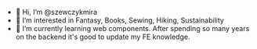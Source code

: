 - 👋 Hi, I’m @szewczykmira
- 👀 I’m interested in Fantasy, Books, Sewing, Hiking, Sustainability
- 🌱 I’m currently learning web components. After spending so many years on the backend it's good to update my FE knowledge.

<!---
szewczykmira/szewczykmira is a ✨ special ✨ repository because its `README.md` (this file) appears on your GitHub profile.
You can click the Preview link to take a look at your changes.
--->
